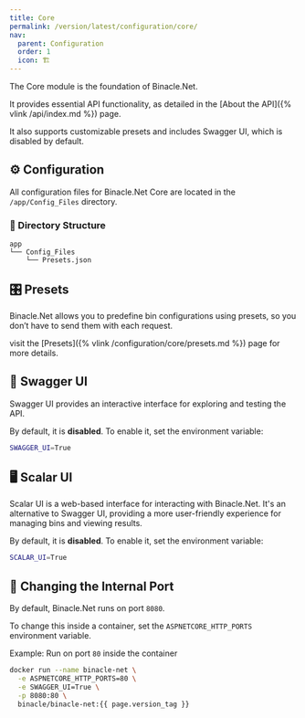 ```yaml
---
title: Core
permalink: /version/latest/configuration/core/
nav:
  parent: Configuration
  order: 1
  icon: 🏗️
---
```



The Core module is the foundation of Binacle.Net.

It provides essential API functionality, as detailed in the [About the API]({% vlink /api/index.md %}) page.

It also supports customizable presets and includes Swagger UI, which is disabled by default.

## ⚙️ Configuration
All configuration files for Binacle.Net Core are located in the `/app/Config_Files` directory.

### 📑 Directory Structure
```text
app
└── Config_Files
    └── Presets.json
```

## 🎛️ Presets
Binacle.Net allows you to predefine bin configurations using presets, so you don’t have to send them with each request.

visit the [Presets]({% vlink /configuration/core/presets.md %}) page for more details.

## 🔑 Swagger UI
Swagger UI provides an interactive interface for exploring and testing the API.

By default, it is **disabled**. To enable it, set the environment variable:

```bash
SWAGGER_UI=True
```

## 🖥️ Scalar UI
Scalar UI is a web-based interface for interacting with Binacle.Net.
It's an alternative to Swagger UI, providing a more user-friendly experience for managing bins and viewing results.

By default, it is **disabled**. To enable it, set the environment variable:

```bash
SCALAR_UI=True
```

## 🔌 Changing the Internal Port
By default, Binacle.Net runs on port `8080`.

To change this inside a container, set the `ASPNETCORE_HTTP_PORTS` environment variable.

Example: Run on port `80` inside the container
```bash
docker run --name binacle-net \
  -e ASPNETCORE_HTTP_PORTS=80 \
  -e SWAGGER_UI=True \
  -p 8080:80 \
  binacle/binacle-net:{{ page.version_tag }}
```